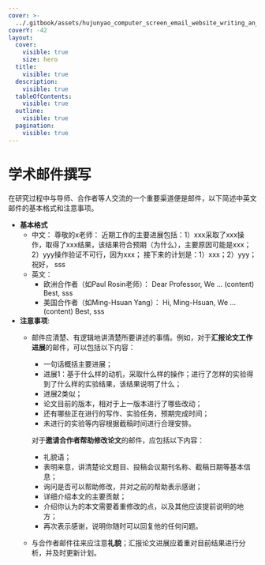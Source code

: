 ```yaml
---
cover: >-
  ../.gitbook/assets/hujunyao_computer_screen_email_website_writing_an_email_waterco_5b3fee9c-378f-4627-9f64-892b587b6bb5.webp
coverY: -42
layout:
  cover:
    visible: true
    size: hero
  title:
    visible: true
  description:
    visible: true
  tableOfContents:
    visible: true
  outline:
    visible: true
  pagination:
    visible: true
---
```


# 学术邮件撰写

在研究过程中与导师、合作者等人交流的一个重要渠道便是邮件，以下简述中英文邮件的基本格式和注意事项。

* **基本格式**
  * 中文： 尊敬的x老师： 近期工作的主要进展包括：1）xxx采取了xxx操作，取得了xxx结果，该结果符合预期（为什么），主要原因可能是xxx；2）yyy操作验证不可行，因为xxx； 接下来的计划是：1）xxx；2）yyy； 祝好， sss
  * 英文：
    * 欧洲合作者（如Paul Rosin老师）： Dear Professor, We ... (content) Best, sss
    * 美国合作者（如Ming-Hsuan Yang）： Hi, Ming-Hsuan, We ... (content) Best, sss
* **注意事项**:
  *   邮件应清楚、有逻辑地讲清楚所要讲述的事情。例如，对于**汇报论文工作进展**的邮件，可以包括以下内容：

      * 一句话概括主要进展；
      * 进展1：基于什么样的动机，采取什么样的操作；进行了怎样的实验得到了什么样的实验结果，该结果说明了什么；
      * 进展2类似；
      * 论文目前的版本，相对于上一版本进行了哪些改动；
      * 还有哪些正在进行的写作、实验任务，预期完成时间；
      * 未进行的实验等内容根据截稿时间进行合理安排。

      对于**邀请合作者帮助修改论文**的邮件，应包括以下内容：

      * 礼貌语；
      * 表明来意，讲清楚论文题目、投稿会议期刊名称、截稿日期等基本信息；
      * 询问是否可以帮助修改，并对之前的帮助表示感谢；
      * 详细介绍本文的主要贡献；
      * 介绍你认为的本文需要着重修改的点，以及其他应该提前说明的地方；
      * 再次表示感谢，说明你随时可以回复他的任何问题。
  * 与合作者邮件往来应注意**礼貌**；汇报论文进展应着重对目前结果进行分析，并及时更新计划。
